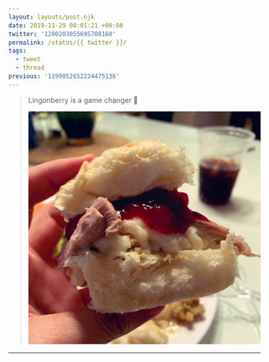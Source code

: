 ```yaml
---
layout: layouts/post.njk
date: 2019-11-29 00:01:21 +00:00
twitter: '1200203055695708160'
permalink: /status/{{ twitter }}/
tags: 
  - tweet
  - thread
previous: '1199052652224475136'
---
```


> Lingonberry is a game changer 💯 
> 
> ![Thanksgiving sandwich with turkey, mashed taters, and lingonberry jam.](/img/1200203055695708160-EKf6UNAU0AANWZb.jpg)

---
